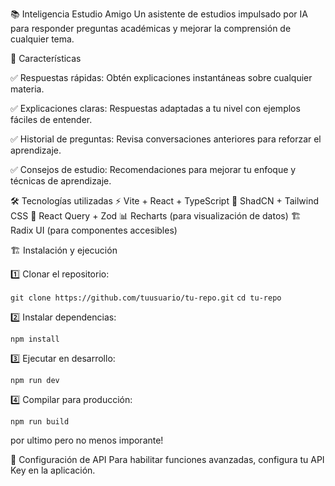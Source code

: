 📚 Inteligencia Estudio Amigo
Un asistente de estudios impulsado por IA para responder preguntas académicas y mejorar la comprensión de cualquier tema.

🚀 Características

✅ Respuestas rápidas: Obtén explicaciones instantáneas sobre cualquier materia.

✅ Explicaciones claras: Respuestas adaptadas a tu nivel con ejemplos fáciles de entender.

✅ Historial de preguntas: Revisa conversaciones anteriores para reforzar el aprendizaje.

✅ Consejos de estudio: Recomendaciones para mejorar tu enfoque y técnicas de aprendizaje.


🛠️ Tecnologías utilizadas
⚡ Vite + React + TypeScript
🎨 ShadCN + Tailwind CSS
🔄 React Query + Zod
📊 Recharts (para visualización de datos)
🏗 Radix UI (para componentes accesibles)

🏗 Instalación y ejecución


1️⃣ Clonar el repositorio: 

`git clone https://github.com/tuusuario/tu-repo.git` 
`cd tu-repo `


2️⃣ Instalar dependencias: 

`npm install
`

3️⃣ Ejecutar en desarrollo:

`npm run dev
`

4️⃣ Compilar para producción:

`npm run build`

por ultimo pero no menos imporante!

🔑 Configuración de API
Para habilitar funciones avanzadas, configura tu API Key en la aplicación.




